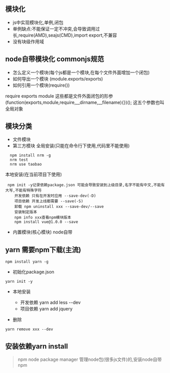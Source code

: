## 模块化 
- js中实现模块化,单例,闭包
- 单例缺点:不能保证一定不冲突,会导致调用过长,require(AMD),seajs(CMD),import export,不兼容  
- 没有块级作用域 

## node自带模块化 commonjs规范
- 怎么定义一个模块(每个js都是一个模块,在每个文件外面增加一个闭包)
- 如何导出一个模块 (module.exports/exports)
- 如何引用一个模块(require())

require exports module 这些都是文件外面闭包的形参
(function(exports,module,require,__dirname,__filename){})();
这五个参数也叫全局对象

## 模块分类
- 文件模块 
- 第三方模块 
    全局安装(只能在命令行下使用,代码里不能使用)
    
```
  npm install nrm -g
  nrm test
  nrm use taobao

```

本地安装(在当前项目下使用)
    
```
 npm init -y记录依赖package.json 可能会导致安装到上级目录,名字不能有中文,不能有大写,不能有特殊字符
    开发依赖 只有在开发时应用 --save-dev(-D)
    项目依赖 开发上线都需要 --save(-S)
    卸载 npm uninstall xxx --save-dev/--save
    安装制定版本 
    npm info xxx查看npm模块版本
    npm install vue@1.0.0 --save
```
    
- 内置模块(核心模块) node自带  

## yarn 需要npm下载(主流)

```
npm install yarn -g
```

- 初始化package.json 

```
yarn init -y
``` 

- 本地安装 
    - 开发依赖 yarn add less --dev
    - 项目依赖 yarn add jquery 

- 删除 

```
yarn remove xxx --dev
```  

## 安装依赖yarn install

> npm node package manager 管理node包(很多js文件)的,安装node自带npm